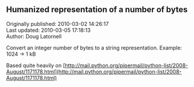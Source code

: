 ## Humanized representation of a number of bytes  
Originally published: 2010-03-02 14:26:17  
Last updated: 2010-03-05 17:18:13  
Author: Doug Latornell  
  
Convert an integer number of bytes to a string representation. Example: 1024 -> 1 kB

Based quite heavily on [http://mail.python.org/pipermail/python-list/2008-August/1171178.html](http://mail.python.org/pipermail/python-list/2008-August/1171178.html)